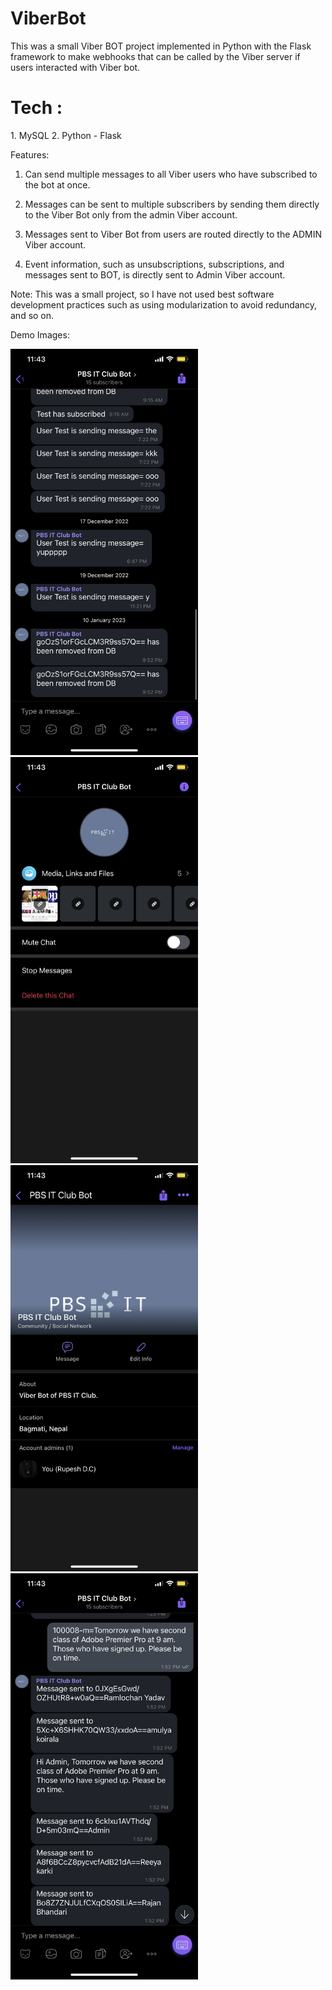 # ViberBot
This was a small Viber BOT project implemented in Python with the Flask framework to make webhooks 
that can be called by the Viber server if users interacted with Viber bot.

<h1>Tech :</h1>
1. MySQL 
2. Python - Flask

Features:

1. Can send multiple messages to all Viber users who have subscribed to the bot at once.

2. Messages can be sent to multiple subscribers by sending them directly to the Viber Bot only from the admin Viber account.

3. Messages sent to Viber Bot from users are routed directly to the ADMIN Viber account.

4. Event information, such as unsubscriptions, subscriptions, and messages sent to BOT, is directly sent to Admin  Viber account.


Note: This was a small project, so I have not used best software development practices such as using modularization to avoid redundancy, and so on.


Demo Images: 

<a href="url"><img src="https://github.com/rupysdxe/ViberBot/blob/main/demo/IMG_0850.PNG" width="300" height="650"></a>
<a href="url"><img src="https://github.com/rupysdxe/ViberBot/blob/main/demo/IMG_0851.PNG" width="300" height="650"></a>
<a href="url"><img src="https://github.com/rupysdxe/ViberBot/blob/main/demo/IMG_0852.PNG" width="300" height="650"></a>
<a href="url"><img src="https://github.com/rupysdxe/ViberBot/blob/main/demo/IMG_0853.PNG" width="300" height="650"></a>
